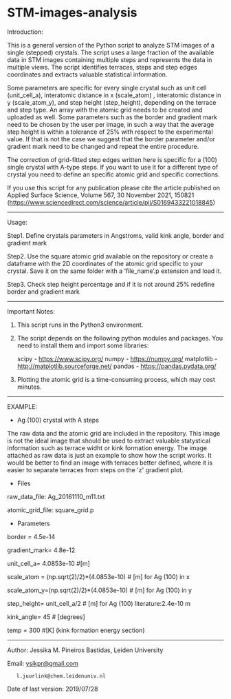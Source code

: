 # STM-images-analysis


Introduction: 

This is a general version of the Python script to analyze STM images of a single (stepped) crystals. The script uses a large fraction of the available data in STM images containing multiple steps and represents the data in multiple views. The script identifies terraces, steps and step edges coordinates and extracts valuable statistical information.

Some parameters are specific for every single crystal such as unit cell (unit_cell_a), interatomic distance in x (scale_atom) , interatomic distance in y (scale_atom_y), and step height (step_height), depending on the terrace and step type. An array with the atomic grid needs to be created and uploaded as well. Some parameters such as the border and gradient mark need to be chosen by the user per image, in such a way that the average step height is within a tolerance of 25% with respect to the experimental value. If that is not the case we suggest that the border parameter and/or gradient mark need to be changed and repeat the entire procedure.

The correction of grid-fitted step edges written here is specific for a (100) single crystal with A-type steps. If you want to use it for a different type of crystal you need to define an specific atomic grid and specific corrections.

If you use this script for any publication please cite the article published on Applied Surface Science, Volume 567, 30 November 2021, 150821 (https://www.sciencedirect.com/science/article/pii/S0169433221018845)

________________________________________
Usage:

Step1. Define crystals parameters in Angstroms, valid kink angle, border and gradient mark

Step2. Use the square atomic grid available on the repository or create a dataframe with the 2D coordinates of the atomic grid specific to your crystal. Save it on the same folder with a ‘file_name’.p extension and load it.

Step3. Check step height percentage and if it is not around 25% redefine border and gradient mark
________________________________________
Important Notes:
1.	This script runs in the Python3 environment.

3.	The script depends on the following python modules and packages. You need to install them and import some libraries:

       scipy - https://www.scipy.org/
       numpy - https://numpy.org/
       matplotlib - http://matplotlib.sourceforge.net/
       pandas - https://pandas.pydata.org/

3.	Plotting the atomic grid is a time-consuming process, which may cost minutes.

________________________________________

EXAMPLE:

- Ag (100) crystal with A steps

The raw data and the atomic grid are included in the repository. This image is not the ideal image that should be used to extract valuable statystical information such as terrace widht or kink formation energy. The image attached as raw data is just an example to show how the script works. It would be better to find an image with terraces better defined, where it is easier to separate terraces from steps on the 'z' gradient plot.

- Files

raw_data_file: Ag_20161110_m11.txt

atomic_grid_file: square_grid.p

- Parameters

border = 4.5e-14

gradient_mark= 4.8e-12

unit_cell_a= 4.0853e-10 #[m]

scale_atom = (np.sqrt(2)/2)*(4.0853e-10)  # [m]  for Ag  (100) in x

scale_atom_y=(np.sqrt(2)/2)*(4.0853e-10)  # [m]  for Ag  (100) in y

step_height= unit_cell_a/2 # [m]  for Ag (100) literature:2.4e-10 m

kink_angle= 45 # [degrees]

temp = 300  #[K] (kink formation energy section)

________________________________________

Author: Jessika M. Pineiros Bastidas, Leiden University

Email: ysikpr@gmail.com

       l.juurlink@chem.leidenuniv.nl
       
Date of last version: 2019/07/28
